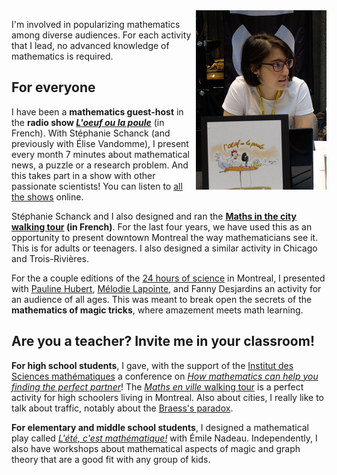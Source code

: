 <img style="float: right;" src="image_nadia_radio.png" title="While recording the radio show _L'oeuf ou la poule_ in front of an audience for the Congrès de l'ACFAS, in 2016.">

I'm involved in popularizing mathematics among diverse audiences. For each activity that I lead, no advanced knowledge of mathematics is required.

## For everyone
I have been a **mathematics guest-host** in the **radio show [_L'oeuf ou la poule_](https://www.choq.ca/emissions-details/loeuf-ou-la-poule/)** (in French). With Stéphanie Schanck (and previously with Élise Vandomme), I present every month 7 minutes about mathematical news, a puzzle or a research problem. And this takes part in a show with other passionate scientists! You can listen to [all the shows](http://www.choq.ca/emissions-details/loeuf-ou-la-poule/) online.

Stéphanie Schanck and I also designed and ran the **[Maths in the city walking tour](http://coeurdessciences.uqam.ca/component/eventlist/details/765-maths-en-ville.html) (in French)**. For the last four years, we have used this as an opportunity to present downtown Montreal the way mathematicians see it. This is for adults or teenagers. I also designed a similar activity in Chicago and Trois-Rivières.

For the a couple editions of the [24 hours of science](https://science24heures.com/en/) in Montreal, I presented with [Pauline Hubert](http://phubert.github.io), [Mélodie Lapointe](https://lapointemelodie.github.io/), and Fanny Desjardins an activity for an audience of all ages. This was meant to break open the secrets of the **mathematics of magic tricks**, where amazement meets math learning.

## Are you a teacher? **Invite me in your classroom!**

**For high school students**, I gave, with the support of the [Institut des Sciences mathématiques](http://ism.uqam.ca/outreach/#1492) a conference on _[How mathematics can help you finding the perfect partner](maths-de-l-amour.pdf)_! The [_Maths en ville_ walking tour](http://coeurdessciences.uqam.ca/balades-scientifiques-groupes-scolaires.html) is a perfect activity for high schoolers living in Montreal. Also about cities, I really like to talk about traffic, notably about the [Braess's paradox](Braesss-paradox.pdf).

**For elementary and middle school students**, I designed a mathematical play called [_L'été, c'est mathématique!_](http://coeurdessciences.uqam.ca/component/eventlist/details/710-l-ete-c-est-mathematique.html) with Émile Nadeau. Independently, I also have workshops about mathematical aspects of magic and graph theory that are a good fit with any group of kids.


